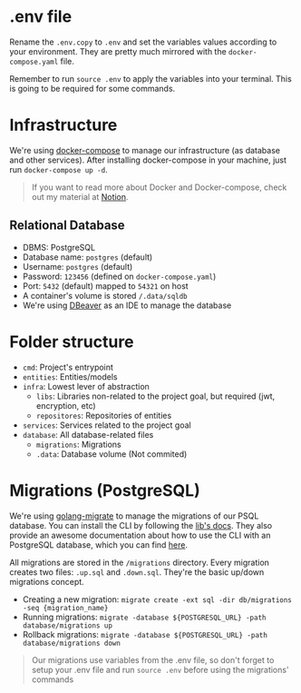 # .env file

Rename the `.env.copy` to `.env` and set the variables values according to your environment. They are pretty much mirrored with the `docker-compose.yaml` file.

Remember to run `source .env` to apply the variables into your terminal. This is going to be required for some commands.

# Infrastructure

We're using [docker-compose](https://docs.docker.com/compose/) to manage our infrastructure (as database and other services). After installing docker-compose in your machine, just run `docker-compose up -d`.

> If you want to read more about Docker and Docker-compose, check out my material at [Notion](https://cloudy-marsupial-788.notion.site/CI-CD-115134e2ddeb4c5bb9273912a235dd06).

## Relational Database

- DBMS: PostgreSQL
- Database name: `postgres` (default)
- Username: `postgres` (default)
- Password: `123456` (defined on `docker-compose.yaml`)
- Port: `5432` (default) mapped to `54321` on host
- A container's volume is stored `/.data/sqldb`
- We're using [DBeaver](https://dbeaver.io/) as an IDE to manage the database

# Folder structure

- `cmd`: Project's entrypoint
- `entities`: Entities/models
- `infra`: Lowest lever of abstraction
  - `libs`: Libraries non-related to the project goal, but required (jwt, encryption, etc)
  - `repositores`: Repositories of entities
- `services`: Services related to the project goal
- `database`: All database-related files
  - `migrations`: Migrations
  - `.data`: Database volume (Not commited)

# Migrations (PostgreSQL)

We're using [golang-migrate](https://github.com/golang-migrate/migrate) to manage the migrations of our PSQL database. You can install the CLI by following the [lib's docs](https://github.com/golang-migrate/migrate/tree/master/cmd/migrate). They also provide an awesome documentation about how to use the CLI with an PostgreSQL database, which you can find [here](https://github.com/golang-migrate/migrate/blob/master/database/postgres/TUTORIAL.md).

All migrations are stored in the `/migrations` directory.
Every migration creates two files: `.up.sql` and `.down.sql`. They're the basic up/down migrations concept.

- Creating a new migration: `migrate create -ext sql -dir db/migrations -seq {migration_name}`
- Running migrations: `migrate -database ${POSTGRESQL_URL} -path database/migrations up`
- Rollback migrations: `migrate -database ${POSTGRESQL_URL} -path database/migrations down`

> Our migrations use variables from the .env file, so don't forget to setup your .env file and run `source .env` before using the migrations' commands
